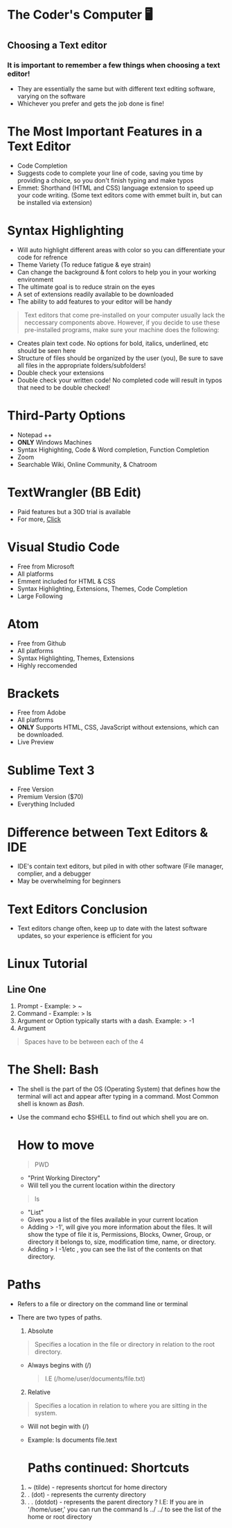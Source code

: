 # The Coder's Computer 🖥️

## Choosing a Text editor

### It is important to remember a few things when choosing a text editor!
- They are essentially the same but with different text editing software, varying on the software
- Whichever you prefer and gets the job done is fine!
  
# The Most Important Features in a Text Editor
- Code Completion
- Suggests code to complete your line of code, saving you time by providing a choice, so you don't finish typing and make typos
- Emmet: Shorthand (HTML and CSS) language extension to speed up your code writing. (Some text editors come with emmet built in, but can be installed via extension)
  
# Syntax Highlighting
* Will auto highlight different areas with color so you can differentiate your code for refrence  
* Theme Variety (To reduce fatigue & eye strain)
* Can change the background & font colors to help you in your working environment
*  The ultimate goal is to reduce strain on the eyes
* A set of extensions readily available to be downloaded
* The ability to add features to your editor will be handy
  
> Text editors that come pre-installed on your computer usually lack the neccessary components above. However, if you decide to use these pre-installed programs, make sure your machine does the following:
- Creates plain text code. No options for bold, italics, underlined, etc should be seen here
- Structure of files should be organized by the user (you), Be sure to save all files in the appropriate folders/subfolders!
- Double check your extensions
- Double check your written code! No completed code will result in typos that need to be double checked!
  
# Third-Party Options
* Notepad ++
* **ONLY** Windows Machines
* Syntax Highighting, Code & Word completion, Function Completion
* Zoom
* Searchable Wiki, Online Community, & Chatroom

# TextWrangler (BB Edit)
+ Paid features but a 30D trial is available
+ For more, [Click](https://www.barebones.com/products/textwrangler/)

# Visual Studio Code
+ Free from Microsoft
+ All platforms
+ Emment included for HTML & CSS
+ Syntax Highlighting, Extensions, Themes, Code Completion
+ Large Following

# Atom
- Free from Github
- All platforms
- Syntax Highlighting, Themes, Extensions
- Highly reccomended

 # Brackets
 - Free from Adobe
 - All platforms
 - **ONLY** Supports HTML, CSS, JavaScript without extensions, which can be downloaded.
 - Live Preview

# Sublime Text 3
- Free Version
- Premium Version ($70)
- Everything Included

# Difference between Text Editors & IDE
- IDE's contain text editors, but piled in with other software (File manager, complier, and a debugger
- May be overwhelming for beginners

# Text Editors Conclusion
- Text editors change often, keep up to date with the latest software updates, so your experience is efficient for you

# Linux Tutorial
## Line One
1. Prompt - Example: > ~
2. Command - Example: > ls
3. Argument or Option typically starts with a dash. Example: > -1
4. Argument
> Spaces have to be between each of the 4

# The Shell: Bash
- The shell is the part of the OS (Operating System) that defines how the terminal will act and appear after typing in a command. Most Common shell is known as *Bash*.
- Use the command echo $SHELL to find out which shell you are on.

  # How to move
  > PWD
  - "Print Working Directory"
  - Will tell you the current location within the directory


  > ls
  - "List"
  - Gives you a list of the files available in your current location
  - Adding > -1', will give you more information about the files. It will show the type of file it is, Permissions, Blocks, Owner, Group, or directory it belongs to, size, modification time, name, or directory.
  - Adding > l -1/etc , you can see the list of the contents on that directory.
 
 # Paths
  - Refers to a file or directory on the command line or terminal
  - There are two types of paths.
    
    1. Absolute
    > Specifies a location in the file or directory in relation to the root directory.
    - Always begins with (/)
      > I.E (/home/user/documents/file.txt)
    2. Relative
      > Specifies a location in relation to where you are sitting in the system.
      - Will not begin with (/)
      - Example: ls documents file.text

        # Paths continued: Shortcuts
       1. ~ (tilde) - represents shortcut for home directory
       2. . (dot) - represents the currenty directory
       3. . . (dotdot) - represents the parent directory
       ? I.E: If you are in '/home/user,' you can run the command ls ../ ../ to see the list of the home or root directory
        
    
  
